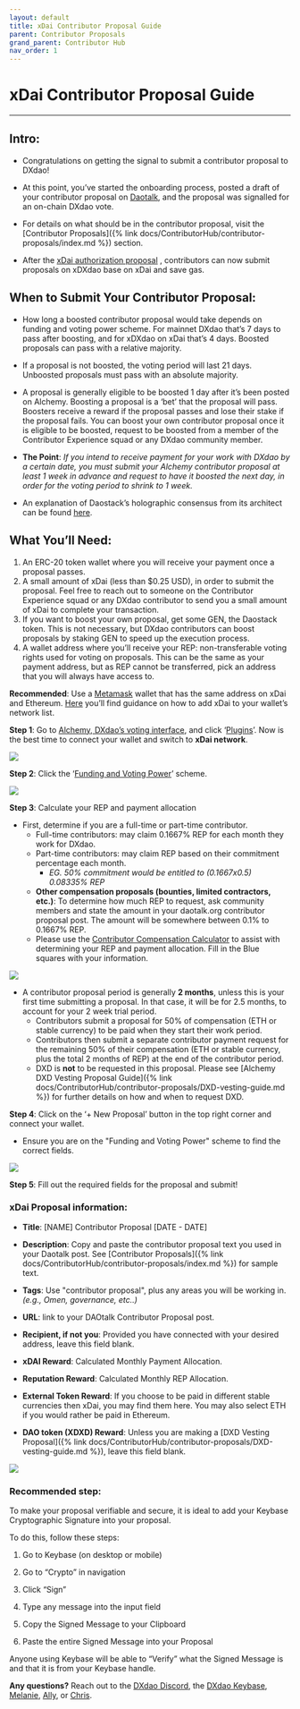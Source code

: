 ```yaml
---
layout: default
title: xDai Contributor Proposal Guide
parent: Contributor Proposals
grand_parent: Contributor Hub
nav_order: 1
---
```


#  xDai Contributor Proposal Guide

___


## Intro:

-   Congratulations on getting the signal to submit a contributor proposal to DXdao!
    
-   At this point, you’ve started the onboarding process, posted a draft of your contributor proposal on <a href="https://daotalk.org" target="_blank">Daotalk</a>, and the proposal was signalled for an on-chain DXdao vote.
    
-   For details on what should be in the contributor proposal, visit the [Contributor Proposals]({% link docs/ContributorHub/contributor-proposals/index.md %}) section.
    
-   After the <a href="https://alchemy.daostack.io/dao/0x519b70055af55a007110b4ff99b0ea33071c720a/proposal/0x2a4f24200eb1ef626e9aea29bad2494689f979c00c6fff17b5b0cd38712be426" target="_blank">xDai authorization proposal</a> , contributors can now submit proposals on xDXdao base on xDai and save gas.
    
## When to Submit Your Contributor Proposal:

-   How long a boosted contributor proposal would take depends on funding and voting power scheme. For mainnet DXdao that’s 7 days to pass after boosting, and for xDXdao on xDai that’s 4 days. Boosted proposals can pass with a relative majority.
    
-   If a proposal is not boosted, the voting period will last 21 days. Unboosted proposals must pass with an absolute majority.
    
-   A proposal is generally eligible to be boosted 1 day after it’s been posted on Alchemy. Boosting a proposal is a ‘bet’ that the proposal will pass. Boosters receive a reward if the proposal passes and lose their stake if the proposal fails.  You can boost your own contributor proposal once it is eligible to be boosted, request to be boosted from a member of the Contributor Experience squad or any DXdao community member. 
    
-   **The Point**:  *If you intend to receive payment for your work with DXdao by a certain date, you must submit your Alchemy contributor proposal at least 1 week in advance and request to have it boosted the next day, in order for the voting period to shrink to 1 week.*
    
-   An explanation of Daostack’s holographic consensus from its architect can be found <a href="https://daostack.zendesk.com/hc/en-us/articles/360002000537-Genesis-Protocol-v0-2-Parameters-Explained" target="_blank">here</a>.
    

  

## What You’ll Need:

1. An ERC-20 token wallet where you will receive your payment once a proposal passes.
2. A small amount of xDai (less than $0.25 USD), in order to submit the proposal. Feel free to reach out to someone on the Contributor Experience squad or any DXdao contributor to send you a small amount of xDai to complete your transaction.
3. If you want to boost your own proposal, get some GEN, the Daostack token. This is not necessary, but DXdao contributors can boost proposals by staking GEN to speed up the execution process. 
4. A wallet address where you’ll receive your REP: non-transferable voting rights used for voting on proposals. This can be the same as your payment address, but as REP cannot be transferred, pick an address that you will always have access to.
    
**Recommended**: Use a <a href="https://metamask.io/" target="_blank">Metamask</a> wallet that has the same address on xDai and Ethereum. <a href="https://metamask.zendesk.com/hc/en-us/articles/360052711572-How-to-connect-to-the-xDai-network" target="_blank">Here</a> you’ll find guidance on how to add xDai to your wallet’s network list.
    

  

**Step 1**: Go to <a href="https://alchemy.daostack.io/dao/0xe716ec63c5673b3a4732d22909b38d779fa47c3f" target="_blank">Alchemy, DXdao’s voting interface</a>, and click ‘<a href="https://alchemy.daostack.io/dao/0xe716ec63c5673b3a4732d22909b38d779fa47c3f/schemes" target="_blank">Plugins</a>’. Now is the best time to connect your wallet and switch to **xDai network**.

  
  

![](https://lh6.googleusercontent.com/3QiCZhU4ZsxlSMp0jXVrPbPoPzhWOJni4RjALjwO-Dp9WgB_W9c01Vb29VH_EZK4T5WIgEs-TuVq5Dm0hab7BbB8wXrhBpKcDOKNUBElMeY66UwSkDr4Dq8yL9gq8lp_lmKuMlVV)

**Step 2**: Click the ‘<a href="https://alchemy.daostack.io/dao/0xe716ec63c5673b3a4732d22909b38d779fa47c3f/scheme/0xd42eee8731e00be92c283377f38126269a004f3c12da32e9a87d72f197b0540c" target="_blank">Funding and Voting Power</a>’ scheme.

[![](https://lh3.googleusercontent.com/TYZo_8Tik0V2RQFpMUCbX0brzJsVLhuinSu796nJdi2jYLFvuv1g3WZFZhx8C71Szu3i4fu3mmsNN0jUuQZc1p7S41otSYaRzHrOsy30bqSocW5hg0xrQZ0yxqYW-m8gzzPqaUOi)](https://alchemy.daostack.io/dao/0x519b70055af55a007110b4ff99b0ea33071c720a/scheme/0x28d5c82734905e9708c4d1332ba6d4753ac04836a4fcf4c5451c2dc5d5d76237)

  

**Step 3**: Calculate your REP and payment allocation

- First, determine if you are a full-time or part-time contributor.
	- Full-time contributors: may claim 0.1667% REP  for each month they work for DXdao. 
	- Part-time contributors: may claim REP based on their commitment percentage each month. 
		- *EG. 50% commitment would be entitled to (0.1667x0.5) 0.08335% REP*
	- **Other compensation proposals (bounties, limited contractors, etc.)**: 	To determine how much REP to request, ask community members and state the amount in your daotalk.org contributor proposal post. The amount will be somewhere between 0.1% to 0.1667% REP. 
	- Please use the <a href="https://docs.google.com/spreadsheets/d/18K5jVn8HmwQZ9Ve48S90vQAYklIm0heKTTDGHfWXc5s/edit#gid=1106150815" target="_blank">Contributor Compensation Calculator</a> to assist with determining your REP and payment allocation. Fill in the Blue squares with your information.

[![](https://lh3.googleusercontent.com/oHIEaPL8vNeFmzWeEYv0rnup97azxESOY3tPm1LHYkdzRbaWs17NflqwX6QiprZGRFUSbt0Q6i1qgFjsTrlJ9VsE4BECRNKxTWfiivV-AOS6BU5GvwotZLbfpANlgzlRx2lRkONd)](https://docs.google.com/spreadsheets/d/18K5jVn8HmwQZ9Ve48S90vQAYklIm0heKTTDGHfWXc5s/edit?usp=sharing)

- A contributor proposal period is generally **2 months**, unless this is your first time submitting a proposal. In that case, it will be for 2.5 months, to account for your 2 week trial period.
	- Contributors submit a proposal for 50% of compensation (ETH or stable currency) to be paid when they start their work period. 
	- Contributors then submit a separate contributor payment request for the remaining 50% of their compensation (ETH or stable currency, plus the total 2 months of REP) at the end of the contributor period.
	- DXD is **not** to be requested in this proposal.  Please see [Alchemy DXD Vesting Proposal Guide]({% link docs/ContributorHub/contributor-proposals/DXD-vesting-guide.md %}) for further details on how and when to request DXD.

**Step 4**: Click on the ‘+ New Proposal’ button in the top right corner and connect your wallet.

- Ensure you are on the "Funding and Voting Power" scheme to find the correct fields.

![](https://lh3.googleusercontent.com/RnkZK-NKPjiRqLpm2Xd11_iP_ZwO78HqhOO4b195RrnjuPpQTfKpvGxe0ntAJhLxvgrbNS2JuJeH8A4piXkDTXbVDqIOxkgbdE1ScJc-DK361X5B2t_03DJkdp7EIwSdHIgmathS)

  

**Step 5**: Fill out the required fields for the proposal and submit!

  

### xDai Proposal information:

-   **Title**: [NAME] Contributor Proposal [DATE - DATE]
    
-   **Description**: Copy and paste the contributor proposal text you used in your Daotalk post. See [Contributor Proposals]({% link docs/ContributorHub/contributor-proposals/index.md %}) for sample text.
    
-   **Tags**: Use "contributor proposal", plus any areas you will be working in. *(e.g., Omen, governance, etc..)*
    
-   **URL**: link to your DAOtalk Contributor Proposal post.
    
-   **Recipient, if not you**: Provided you have connected with your desired address, leave this field blank.
    
-   **xDAI Reward**: Calculated Monthly Payment Allocation.
    
-   **Reputation Reward**: Calculated Monthly REP Allocation.
    
-  **External Token Reward**: If you choose to be paid in different stable currencies then xDai, you may find them here. You may also select ETH if you would rather be paid in Ethereum.

- **DAO token (XDXD) Reward**: Unless you are making a [DXD Vesting Proposal]({% link docs/ContributorHub/contributor-proposals/DXD-vesting-guide.md %}), leave this field blank.
  


![](https://lh5.googleusercontent.com/TKhbkOWYv8Ui2Ssii-HWigr_t82m0CqOI-4ag3t4NpgYpc_eQUWZf8dAdecYaYkDIeUbOaAJs-gJWQH6QlqIJPbpeUtvU_98cgud8Ab8jp9sOg5Stu6bJpCJhgs19jB1ry7MfVje)


### Recommended step:  
  
To make your proposal verifiable and secure, it is ideal to add your Keybase Cryptographic Signature into your proposal.

To do this, follow these steps:

1.  Go to Keybase (on desktop or mobile)
    
2.  Go to “Crypto” in navigation
    
3.  Click “Sign”
    
4.  Type any message into the input field
    
5.  Copy the Signed Message to your Clipboard
    
6.  Paste the entire Signed Message into your Proposal
    
Anyone using Keybase will be able to “Verify” what the Signed Message is and that it is from your Keybase handle.

**Any questions?** Reach out to the <a href="https://discord.gg/4QXEJQkvHH" target="_blank">DXdao Discord</a>, the <a href="https://keybase.io/team/dx_dao" target="_blank">DXdao Keybase</a>, <a href="https://daotalk.org/u/melanie/" target="_blank">Melanie</a>, <a href="https://daotalk.org/u/allyq/" target="_blank">Ally</a>, or <a href="https://daotalk.org/u/Powers" target="_blank">Chris</a>.